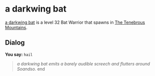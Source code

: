# a darkwing bat



[a darkwing bat](/npc/172039) is a level 32 Bat Warrior that spawns in [The Tenebrous Mountains](/zone/172).



## Dialog

**You say:** `hail`



>*a darkwing bat emits a barely audible screech and flutters around Soandso.*
end
